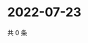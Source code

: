 # 2022-07-23

共 0 条

<!-- BEGIN WEIBO -->
<!-- 最后更新时间 Sat Jul 23 2022 23:01:02 GMT+0800 (China Standard Time) -->

<!-- END WEIBO -->
